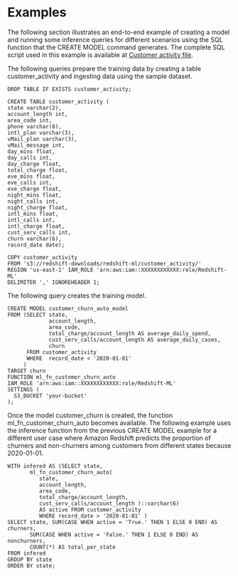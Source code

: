 # Examples<a name="examples"></a>

The following section illustrates an end\-to\-end example of creating a model and running some inference queries for different scenarios using the SQL function that the CREATE MODEL command generates\. The complete SQL script used in this example is available at [Customer activity file](https://s3.amazonaws.com/redshift-downloads/redshift-ml/customer_activity/customer_activity.csv)\.

The following queries prepare the training data by creating a table customer\_activity and ingesting data using the sample dataset\.

```
DROP TABLE IF EXISTS customer_activity;

CREATE TABLE customer_activity (
state varchar(2), 
account_length int, 
area_code int,
phone varchar(8), 
intl_plan varchar(3), 
vMail_plan varchar(3),
vMail_message int, 
day_mins float, 
day_calls int, 
day_charge float,
total_charge float,
eve_mins float, 
eve_calls int, 
eve_charge float, 
night_mins float,
night_calls int, 
night_charge float, 
intl_mins float, 
intl_calls int,
intl_charge float, 
cust_serv_calls int, 
churn varchar(6),
record_date date);

COPY customer_activity
FROM 's3://redshift-downloads/redshift-ml/customer_activity/'
REGION 'us-east-1' IAM_ROLE 'arn:aws:iam::XXXXXXXXXXXX:role/Redshift-ML'
DELIMITER ',' IGNOREHEADER 1;
```

The following query creates the training model\.

```
CREATE MODEL customer_churn_auto_model 
FROM (SELECT state,
             account_length,
             area_code,
             total_charge/account_length AS average_daily_spend, 
             cust_serv_calls/account_length AS average_daily_cases,
             churn 
      FROM customer_activity
      WHERE  record_date < '2020-01-01' 
     )
TARGET churn
FUNCTION ml_fn_customer_churn_auto
IAM_ROLE 'arn:aws:iam::XXXXXXXXXXXX:role/Redshift-ML'
SETTINGS (
  S3_BUCKET 'your-bucket'
);
```

Once the model customer\_churn is created, the function ml\_fn\_customer\_churn\_auto becomes available\. The following example uses the inference function from the previous CREATE MODEL example for a different user case where Amazon Redshift predicts the proportion of churners and non\-churners among customers from different states because 2020\-01\-01\.

```
WITH infered AS (SELECT state,
       ml_fn_customer_churn_auto( 
          state,
          account_length,
          area_code, 
          total_charge/account_length, 
          cust_serv_calls/account_length )::varchar(6)
          AS active FROM customer_activity
          WHERE record_date > '2020-01-01' )
SELECT state, SUM(CASE WHEN active = 'True.' THEN 1 ELSE 0 END) AS churners,
       SUM(CASE WHEN active = 'False.' THEN 1 ELSE 0 END) AS nonchurners,
       COUNT(*) AS total_per_state
FROM infered
GROUP BY state
ORDER BY state;
```